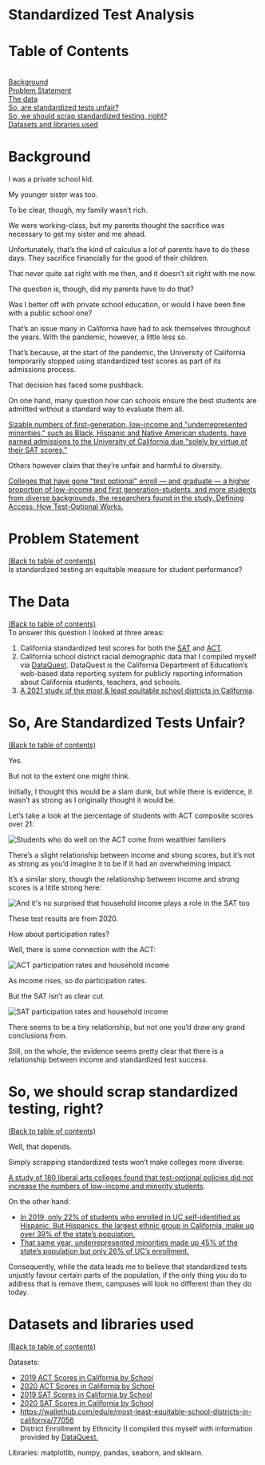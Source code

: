 # Standardized Test Analysis

# Table of Contents
<a id='table_of_contents'></a><br>
[Background](#section_1)<br>
[Problem Statement](#section_2)<br>
[The data](#section_3)<br>
[So, are standardized tests unfair?](#section_4)<br>
[So, we should scrap standardized testing, right?](#section_5)<br>
[Datasets and libraries used](#section_6)<br>


<a id='section_1'></a>
# Background

I was a private school kid.

My younger sister was too.

To be clear, though, my family wasn’t rich.

We were working-class, but my parents thought the sacrifice was necessary to get my sister and me ahead.

Unfortunately, that’s the kind of calculus a lot of parents have to do these days. They sacrifice financially for the good of their children.

That never quite sat right with me then, and it doesn’t sit right with me now.

The question is, though, did my parents have to do that? 

Was I better off with private school education, or would I have been fine with a public school one?

That’s an issue many in California have had to ask themselves throughout the years. With the pandemic, however, a little less so. 

That’s because, at the start of the pandemic, the University of California temporarily stopped using standardized test scores as part of its admissions process. 

That decision has faced some pushback.

On one hand, many question how can schools ensure the best students are admitted without a standard way to evaluate them all.

<a href="https://theconversation.com/simply-scrapping-the-sat-wont-make-colleges-more-diverse-140042">Sizable numbers of first-generation, low-income and "underrepresented minorities," such as Black, Hispanic and Native American students, have earned admissions to the University of California due "solely by virtue of their SAT scores."</a>

Others however claim that they’re unfair and harmful to diversity.

<a href="https://www.npr.org/sections/ed/2018/04/26/604875394/study-colleges-that-ditch-the-sat-and-act-can-enhance-diversity">Colleges that have gone "test optional" enroll — and graduate — a higher proportion of low-income and first generation-students, and more students from diverse backgrounds, the researchers found in the study, Defining Access: How Test-Optional Works.</a>

<a id='section_2'></a>
# Problem Statement
[(Back to table of contents)](#table_of_contents)<br>
Is standardized testing an equitable measure for student performance?

<a id='section_3'></a>
# The Data
[(Back to table of contents)](#table_of_contents)<br>
To answer this question I looked at three areas:
1. California standardized test scores for both the <a href="https://www.cde.ca.gov/ds/sp/ai/">SAT</a> and <a href="https://www.cde.ca.gov/ds/sp/ai/">ACT</a>.
2. California school district racial demographic data that I compiled myself via <a href="https://dq.cde.ca.gov/dataquest/">DataQuest</a>. DataQuest is the California Department of Education’s web-based data reporting system for publicly reporting information about California students, teachers, and schools.
3. <a href="https://wallethub.com/edu/e/most-least-equitable-school-districts-in-california/77056">A 2021 study of the most & least equitable school districts in California</a>.

<a id='section_4'></a>
# So, Are Standardized Tests Unfair?
[(Back to table of contents)](#table_of_contents)<br>

Yes.

But not to the extent one might think.

Initially, I thought this would be a slam dunk, but while there is evidence, it wasn’t as strong as I originally thought it would be.

Let’s take a look at the percentage of students with ACT composite scores over 21:

![Students who do well on the ACT come from wealthier familiers](https://i.imgur.com/IH7ZhOn.jpg)

There’s a slight relationship between income and strong scores, but it’s not as strong as you’d imagine it to be if it had an overwhelming impact.

It’s a similar story, though the relationship between income and strong scores is a little strong here:

![And it's no surprised that household income plays a role in the SAT too](https://i.imgur.com/IndKqaY.jpg)

These test results are from 2020.

How about participation rates?

Well, there is some connection with the ACT: 

![ACT participation rates and household income](https://i.imgur.com/df7XHEX.jpg)

As income rises, so do participation rates.

But the SAT isn’t as clear cut.

![SAT participation rates and household income](https://imgur.com/5VCKyyH.jpg)

There seems to be a tiny relationship, but not one you’d draw any grand conclusions from.

Still, on the whole, the evidence seems pretty clear that there is a relationship between income and standardized test success.

<a id='section_5'></a>
# So, we should scrap standardized testing, right?
[(Back to table of contents)](#table_of_contents)<br>

Well, that depends.

Simply scrapping standardized tests won’t make colleges more diverse.

<a href="http://www.collegetransitions.com/wp-content/uploads/2014/02/Belascoetal_TestOptional.pdf">A study of 180 liberal arts colleges found that test-optional policies did not increase the numbers of low-income and minority students</a>.

On the other hand:
- <a href="https://theconversation.com/simply-scrapping-the-sat-wont-make-colleges-more-diverse-140042">In 2019, only 22% of students who enrolled in UC self-identified as Hispanic. But Hispanics, the largest ethnic group in California, make up over 39% of the state’s population.</a>
- <a href="https://theconversation.com/simply-scrapping-the-sat-wont-make-colleges-more-diverse-140042">That same year, underrepresented minorities made up 45% of the state’s population but only 26% of UC’s enrollment.</a>

Consequently, while the data leads me to believe that standardized tests unjustly favour certain parts of the population, if the only thing you do to address that is remove them, campuses will look no different than they do today.

<a id='section_6'></a>
# Datasets and libraries used
[(Back to table of contents)](#table_of_contents)<br>

Datasets:
- <a href="https://www.cde.ca.gov/ds/sp/ai/">2019 ACT Scores in California by School</a>
- <a href="https://www.cde.ca.gov/ds/sp/ai/">2020 ACT Scores in California by School</a>
- <a href="https://www.cde.ca.gov/ds/sp/ai/">2019 SAT Scores in California by School</a>
- <a href="https://www.cde.ca.gov/ds/sp/ai/">2020 SAT Scores in California by School</a>
- <a href="https://wallethub.com/edu/e/most-least-equitable-school-districts-in-california/77056">https://wallethub.com/edu/e/most-least-equitable-school-districts-in-california/77056</a>
- District Enrollment by Ethnicity (I compiled this myself with information provided by <a href="https://dq.cde.ca.gov/dataquest/">DataQuest.</a>

Libraries: matplotlib, numpy, pandas, seaborn, and sklearn.

